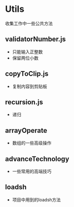 # Utils
收集工作中一些公共方法

## validatorNumber.js
+ 只能输入正整数
+ 保留两位小数

## copyToClip.js
+ 复制内容到剪贴板

## recursion.js
+ 递归

## arrayOperate
+ 数组的一些高级操作

## advanceTechnology
+ 一些常用的高端技巧

## loadsh
+ 项目中用到的loadsh方法